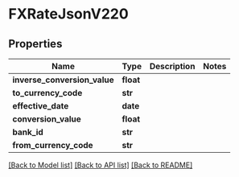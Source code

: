 # FXRateJsonV220

## Properties
Name | Type | Description | Notes
------------ | ------------- | ------------- | -------------
**inverse_conversion_value** | **float** |  | 
**to_currency_code** | **str** |  | 
**effective_date** | **date** |  | 
**conversion_value** | **float** |  | 
**bank_id** | **str** |  | 
**from_currency_code** | **str** |  | 

[[Back to Model list]](../README.md#documentation-for-models) [[Back to API list]](../README.md#documentation-for-api-endpoints) [[Back to README]](../README.md)


